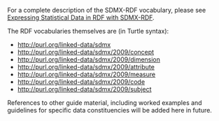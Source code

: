 For a complete description of the SDMX-RDF vocabulary, please see [Expressing Statistical Data in RDF with SDMX-RDF](http://publishing-statistical-data.googlecode.com/svn/trunk/specs/src/main/html/index.html).

The RDF vocabularies themselves are (in Turtle syntax):
  * http://purl.org/linked-data/sdmx
  * http://purl.org/linked-data/sdmx/2009/concept
  * http://purl.org/linked-data/sdmx/2009/dimension
  * http://purl.org/linked-data/sdmx/2009/attribute
  * http://purl.org/linked-data/sdmx/2009/measure
  * http://purl.org/linked-data/sdmx/2009/code
  * http://purl.org/linked-data/sdmx/2009/subject

References to other guide material, including worked examples and guidelines for specific data constituencies will be added here in future.